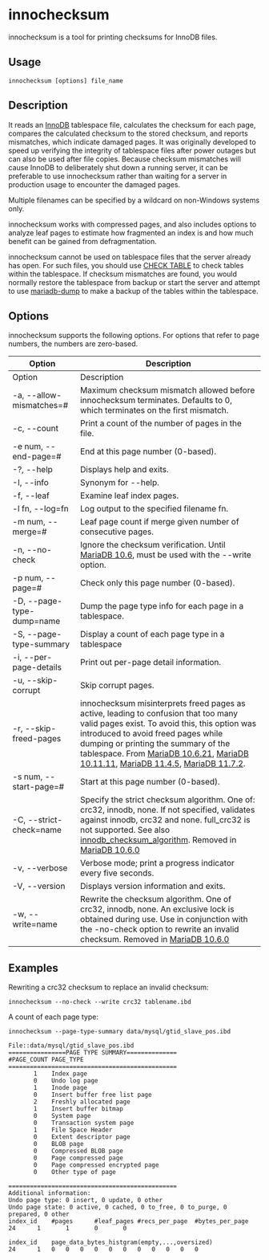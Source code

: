 
# innochecksum

innochecksum is a tool for printing checksums for InnoDB files.


## Usage


```
innochecksum [options] file_name
```

## Description


It reads an [InnoDB](../../general-resources/learning-and-training/training-and-tutorials/advanced-mariadb-articles/development-articles/quality/innodb-upgrade-tests/README.md) tablespace file, calculates the checksum for each page, compares the calculated checksum to the stored checksum, and reports mismatches, which indicate damaged pages. It was originally developed to speed up verifying the integrity of tablespace files after power outages but can also be used after file copies. Because checksum mismatches will cause InnoDB to deliberately shut down a running server, it can be preferable to use innochecksum rather than waiting for a server in production usage to encounter the damaged pages.


Multiple filenames can be specified by a wildcard on non-Windows systems only.


innochecksum works with compressed pages, and also includes options to analyze leaf pages to estimate how fragmented an index is and how much benefit can be gained from defragmentation.


innochecksum cannot be used on tablespace files that the server already has open. For such files, you should use [CHECK TABLE](../ref/sql-statements-and-structure/sql-statements/table-statements/check-table.md) to check tables within the tablespace. If checksum mismatches are found, you would normally restore the tablespace from backup or start the server and attempt to use [mariadb-dump](backup-restore-and-import-clients/mariadb-dump.md) to make a backup of the tables within the tablespace.


## Options


innochecksum supports the following options. For options that refer to page numbers, the numbers are zero-based.



| Option | Description |
| --- | --- |
| Option | Description |
| -a, --allow-mismatches=# | Maximum checksum mismatch allowed before innochecksum terminates. Defaults to 0, which terminates on the first mismatch. |
| -c, --count | Print a count of the number of pages in the file. |
| -e num, --end-page=# | End at this page number (0-based). |
| -?, --help | Displays help and exits. |
| -I, --info | Synonym for --help. |
| -f, --leaf | Examine leaf index pages. |
| -l fn, --log=fn | Log output to the specified filename fn. |
| -m num, --merge=# | Leaf page count if merge given number of consecutive pages. |
| -n, --no-check | Ignore the checksum verification. Until [MariaDB 10.6](../../release-notes/mariadb-community-server/what-is-mariadb-106.md), must be used with the --write option. |
| -p num, --page=# | Check only this page number (0-based). |
| -D, --page-type-dump=name | Dump the page type info for each page in a tablespace. |
| -S, --page-type-summary | Display a count of each page type in a tablespace |
| -i, --per-page-details | Print out per-page detail information. |
| -u, --skip-corrupt | Skip corrupt pages. |
| -r, --skip-freed-pages | innochecksum misinterprets freed pages as active, leading to confusion that too many valid pages exist. To avoid this, this option was introduced to avoid freed pages while dumping or printing the summary of the tablespace. From [MariaDB 10.6.21](../../release-notes/mariadb-community-server/release-notes-mariadb-10-6-series/mariadb-10-6-21-release-notes.md), [MariaDB 10.11.11](../../release-notes/mariadb-community-server/release-notes-mariadb-10-11-series/mariadb-10-11-11-release-notes.md), [MariaDB 11.4.5](../../release-notes/mariadb-community-server/release-notes-mariadb-11-4-series/mariadb-11-4-5-release-notes.md), [MariaDB 11.7.2](../../release-notes/mariadb-community-server/release-notes-mariadb-11-7-rolling-releases/mariadb-11-7-2-release-notes.md). |
| -s num, --start-page=# | Start at this page number (0-based). |
| -C, --strict-check=name | Specify the strict checksum algorithm. One of: crc32, innodb, none. If not specified, validates against innodb, crc32 and none. full_crc32 is not supported. See also [innodb_checksum_algorithm](../ref/storage-engines/innodb/innodb-system-variables.md#innodb_checksum_algorithm). Removed in [MariaDB 10.6.0](../../release-notes/mariadb-community-server/release-notes-mariadb-10-6-series/mariadb-1060-release-notes.md) |
| -v, --verbose | Verbose mode; print a progress indicator every five seconds. |
| -V, --version | Displays version information and exits. |
| -w, --write=name | Rewrite the checksum algorithm. One of crc32, innodb, none. An exclusive lock is obtained during use. Use in conjunction with the -no-check option to rewrite an invalid checksum. Removed in [MariaDB 10.6.0](../../release-notes/mariadb-community-server/release-notes-mariadb-10-6-series/mariadb-1060-release-notes.md) |



## Examples


Rewriting a crc32 checksum to replace an invalid checksum:


```
innochecksum --no-check --write crc32 tablename.ibd
```

A count of each page type:


```
innochecksum --page-type-summary data/mysql/gtid_slave_pos.ibd

File::data/mysql/gtid_slave_pos.ibd
================PAGE TYPE SUMMARY==============
#PAGE_COUNT	PAGE_TYPE
===============================================
       1	Index page
       0	Undo log page
       1	Inode page
       0	Insert buffer free list page
       2	Freshly allocated page
       1	Insert buffer bitmap
       0	System page
       0	Transaction system page
       1	File Space Header
       0	Extent descriptor page
       0	BLOB page
       0	Compressed BLOB page
       0	Page compressed page
       0	Page compressed encrypted page
       0	Other type of page

===============================================
Additional information:
Undo page type: 0 insert, 0 update, 0 other
Undo page state: 0 active, 0 cached, 0 to_free, 0 to_purge, 0 prepared, 0 other
index_id	#pages		#leaf_pages	#recs_per_page	#bytes_per_page
24		1		1		0		0

index_id	page_data_bytes_histgram(empty,...,oversized)
24		1	0	0	0	0	0	0	0	0	0	0	0
```
